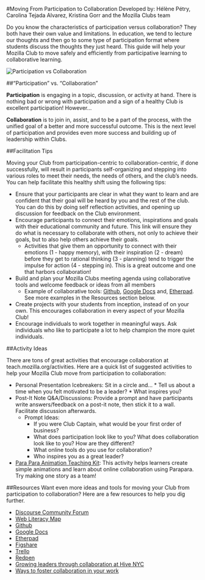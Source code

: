 #Moving From Participation to Collaboration
Developed by: Hélène Pétry, Carolina Tejada Alvarez, Kristina Gorr and the Mozilla Clubs team

Do you know the characteristics of participation versus collaboration? They both have their own value and limitations. In education, we tend to lecture our thoughts and then go to some type of participation format where students discuss the thoughts they just heard. This guide will help your Mozilla Club to move safely and efficiently from participative learning to collaborative learning.

![Participation vs Collaboration](http://i.imgur.com/jNRX3uJ.png)

##“Participation” vs. “Collaboration”

**Participation** is engaging in a topic, discussion, or activity at hand. There is nothing bad or wrong with participation and a sign of a healthy Club is excellent participation! However…

**Collaboration** is to join in, assist, and to be a part of the process, with the unified goal of a better and more successful outcome. This is the next level of participation and provides even more success and building up of leadership within Clubs.

##Facilitation Tips

Moving your Club from participation-centric to collaboration-centric, if done successfully, will result in participants self-organizing and stepping into various roles to meet their needs, the needs of others, and the club’s needs. You can help facilitate this healthy shift using the following tips:

* Ensure that your participants are clear in what they want to learn and are confident that their goal will be heard by you and the rest of the club. You can do this by doing self reflection activities, and opening up discussion for feedback on the Club environment.
* Encourage participants to connect their emotions, inspirations and goals with their educational community and future. This link will ensure they do what is necessary to collaborate with others, not only to achieve their goals, but to also help others achieve their goals.
    * Activities that give them an opportunity to connect with their emotions (1 - happy memory), with their inspiration (2 - dream) before they get to rational thinking (3 - planning) tend to trigger the impulse for action (4 - stepping in). This is a great outcome and one that harbors collaboration!
* Build and plan your Mozilla Clubs meeting agenda using collaborative tools and welcome feedback or ideas from all members
    * Example of collaborative tools: [Github](https://github.com/), [Google Docs](https://www.google.com/docs/about/) and, [Etherpad](http://etherpad.org/). See more examples in the Resources section below.
* Create projects with your students from inception, instead of on your own. This encourages collaboration in every aspect of your Mozilla Club!
* Encourage individuals to work together in meaningful ways. Ask individuals who like to participate a lot to help champion the more quiet individuals. 

##Activity Ideas

There are tons of great activities that encourage collaboration at teach.mozilla.org/activities. Here are a quick list of suggested activities to help your Mozilla Club move from participation to collaboration:

* Personal Presentation Icebreakers: Sit in a circle and...
        * Tell us about a time when you felt motivated to be a leader?
        * What inspires you?
* Post-It Note Q&A/Discussions: Provide a prompt and have participants write answers/feedback on a post-it note, then stick it to a wall. Facilitate discussion afterwards.
    * Prompt Ideas:
        * If you were Club Captain, what would be your first order of business?
        * What does participation look like to you? What does collaboration look like to you? How are they different?
        * What online tools do you use for collaboration?
        * Who inspires you as a great leader?
* [Para Para Animation Teaching Kit](https://karenlouisesmith.makes.org/thimble/para-para-animation-teaching-kit): This activity helps learners create simple animations and learn about online collaboration using Parapara. Try making one story as a team!

##Resources
Want even more ideas and tools for moving your Club from participation to collaboration? Here are a few resources to help you dig further.

* [Discourse Community Forum](https://discourse.webmaker.org/)
* [Web Literacy Map](https://teach.mozilla.org/activities/web-literacy)
* [Github](https://github.com/)
* [Google Docs](https://www.google.com/docs/about/)
* [Etherpad](http://etherpad.org/)
* [Figshare](https://figshare.com/)
* [Trello](https://trello.com/)
* [Redpen](https://redpen.io/projects)
* [Growing leaders through collaboration at Hive NYC](http://hivenyc.org/2015/12/08/growing-leaders/)
* [Ways to foster collaboration in your work](https://www.americanexpress.com/us/small-business/openforum/articles/fostering-collaboration/)
